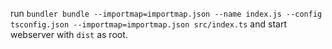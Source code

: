 run ```bundler bundle --importmap=importmap.json --name index.js --config tsconfig.json --importmap=importmap.json src/index.ts``` and start webserver with ```dist``` as root.